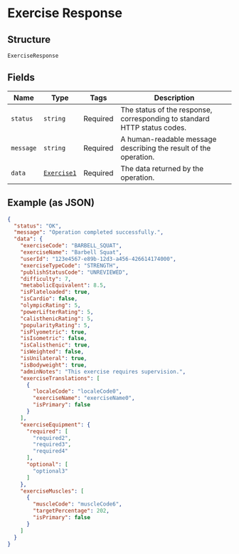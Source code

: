
# Exercise Response

## Structure

`ExerciseResponse`

## Fields

| Name | Type | Tags | Description |
|  --- | --- | --- | --- |
| `status` | `string` | Required | The status of the response, corresponding to standard HTTP status codes. |
| `message` | `string` | Required | A human-readable message describing the result of the operation. |
| `data` | [`Exercise1`](../../doc/models/exercise-1.md) | Required | The data returned by the operation. |

## Example (as JSON)

```json
{
  "status": "OK",
  "message": "Operation completed successfully.",
  "data": {
    "exerciseCode": "BARBELL_SQUAT",
    "exerciseName": "Barbell Squat",
    "userId": "123e4567-e89b-12d3-a456-426614174000",
    "exerciseTypeCode": "STRENGTH",
    "publishStatusCode": "UNREVIEWED",
    "difficulty": 7,
    "metabolicEquivalent": 8.5,
    "isPlateloaded": true,
    "isCardio": false,
    "olympicRating": 5,
    "powerLifterRating": 5,
    "calisthenicRating": 5,
    "popularityRating": 5,
    "isPlyometric": true,
    "isIsometric": false,
    "isCalisthenic": true,
    "isWeighted": false,
    "isUnilateral": true,
    "isBodyweight": true,
    "adminNotes": "This exercise requires supervision.",
    "exerciseTranslations": [
      {
        "localeCode": "localeCode0",
        "exerciseName": "exerciseName0",
        "isPrimary": false
      }
    ],
    "exerciseEquipment": {
      "required": [
        "required2",
        "required3",
        "required4"
      ],
      "optional": [
        "optional3"
      ]
    },
    "exerciseMuscles": [
      {
        "muscleCode": "muscleCode6",
        "targetPercentage": 202,
        "isPrimary": false
      }
    ]
  }
}
```

